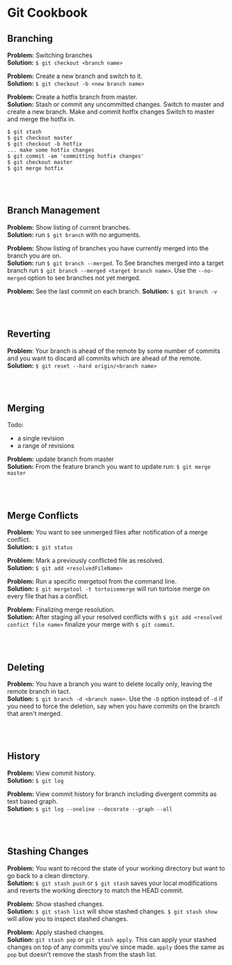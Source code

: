 # Git Cookbook  

## Branching
**Problem:** Switching branches  
**Solution:** `$ git checkout <branch name>`

**Problem:** Create a new branch and switch to it.  
**Solution:** `$ git checkout -b <new branch name>`


**Problem:** Create a hotfix branch from master.  
**Solution:** Stash or commit any uncommitted changes. Switch to master and create a new branch. Make and commit hotfix changes
Switch to master and merge the hotfix in.
~~~
$ git stash
$ git checkout master
$ git checkout -b hotfix
... make some hotfix changes
$ git commit -am 'committing hotfix changes'
$ git checkout master
$ git merge hotfix
~~~ 

<br/></br>
## Branch Management
**Problem:** Show listing of current branches.  
**Solution:** run `$ git branch` with no arguments.

**Problem:** Show listing of branches you have currently merged into the branch you are on.  
**Solution:** run `$ git branch --merged`. To See branches merged into a target branch run `$ git branch --merged <target branch name>`.
Use the `--no-merged` option to see branches not yet merged.   

**Problem:**  See the last commit on each branch. 
**Solution:** `$ git branch -v`

<br/></br>
## Reverting
**Problem**: Your branch is ahead of the remote by some number of commits and you want to discard all commits which are 
ahead of the remote.  
**Solution:** `$ git reset --hard origin/<branch name>`



<br/></br>
## Merging
Todo:
* a single revision 
* a range of revisions  

**Problem:** update branch from master  
**Solution:** From the feature branch you want to update run: `$ git merge master`

<br/></br>
## Merge Conflicts
**Problem:** You want to see unmerged files after notification of a merge conflict.  
**Solution:** `$ git status`  

**Problem:** Mark a previously conflicted file as resolved.  
**Solution:** `$ git add <resolvedFileName>`  

**Problem:** Run a specific mergetool from the command line.  
**Solution:** `$ git mergetool -t tortoisemerge` will run tortoise merge on every file that has a conflict.

**Problem:** Finalizing merge resolution.  
**Solution:** After staging all your resolved conflicts with `$ git add <resolved confict file name>` finalize your merge with
`$ git commit`. 

<br/></br>
## Deleting
**Problem:** You have a branch you want to delete locally only, leaving the remote branch
in tact.  
**Solution:** `$ git branch -d <branch name>`. Use the `-D` option instead of `-d` if you need to force the deletion, say 
when you have commits on the branch that aren't merged.  




<br/></br>
## History
**Problem:** View commit history.  
**Solution:** `$ git log`  

**Problem:** View commit history for branch including divergent commits as text based graph.  
**Solution:** `$ git log --oneline --decorate --graph --all`  

<br/></br>
## Stashing Changes
**Problem:** You want to record the state of your working directory but want to go back to a 
clean directory.  
**Solution:** `$ git stash push` or `$ git stash` saves your local modifications and reverts the working directory to match the HEAD commit.  

**Problem:** Show stashed changes.  
**Solution:** `$ git stash list` will show stashed changes. `$ git stash show` will allow you to inspect stashed changes.  

**Problem:** Apply stashed changes.  
**Solution:** `git stash pop` or `git stash apply`. This can apply your stashed changes on top of any commits you've since made.  `apply` does the same as `pop` but doesn't remove the stash from the stash list.
